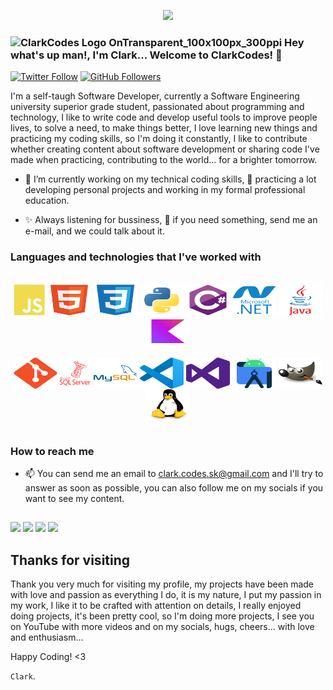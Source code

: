 <p align="center">
  <img src="https://user-images.githubusercontent.com/39943822/236600300-5940f706-6c86-4cae-88e8-2f2fcbe37476.jpg"/>
</p>

### ![ClarkCodes Logo OnTransparent_100x100px_300ppi](https://user-images.githubusercontent.com/39943822/235443512-3ab382e8-888e-4d2d-87ba-1c8f4ef3ec45.png) Hey what's up man!, I'm Clark... Welcome to ClarkCodes! 👋
[![Twitter Follow](https://img.shields.io/twitter/follow/ClarkCodes?style=social)](https://twitter.com/clarkcodes)
[![GitHub Followers](https://img.shields.io/github/followers/ClarkCodes?style=social)](https://github.com/ClarkCodes)

I'm a self-taugh Software Developer, currently a Software Engineering university superior grade student, passionated about programming and technology, I like to write code and develop useful tools to improve people lives, to solve a need, to make things better, I love learning new things and practicing my coding skills, so I'm doing it constantly, I like to contribute whether creating content about software development or sharing code I've made when practicing, contributing to the world... for a brighter tomorrow.

- 🔭 I’m currently working on my technical coding skills, 🌱 practicing a lot developing personal projects and working in my formal professional education.

- ✨ Always listening for bussiness, 💬 if you need something, send me an e-mail, and we could talk about it.

### Languages and technologies that I've worked with
<br>
<div align="center">
  <img align="center" alt="JavaScript-Icon" height="50" src="https://raw.githubusercontent.com/devicons/devicon/master/icons/javascript/javascript-plain.svg">
  <img align="center" alt="HTML-Icon" height="50" width="70" src="https://raw.githubusercontent.com/devicons/devicon/master/icons/html5/html5-original.svg">
  <img align="center" alt="CSS-Icon" height="50" width="70" src="https://raw.githubusercontent.com/devicons/devicon/master/icons/css3/css3-original.svg">  
  <img align="center" alt="Python-Icon" height="50" width="70" src="https://raw.githubusercontent.com/devicons/devicon/master/icons/python/python-original.svg">
  <img align="center" alt="Csharp-Icon" height="50" width="70" src="https://raw.githubusercontent.com/devicons/devicon/master/icons/csharp/csharp-original.svg">
  <img align="center" alt="DotNet-Icon" height="50" width="70" src="https://raw.githubusercontent.com/devicons/devicon/master/icons/dot-net/dot-net-plain-wordmark.svg">  
  <img align="center" alt="Java-Icon" height="50" width="70" src="https://raw.githubusercontent.com/devicons/devicon/master/icons/java/java-original-wordmark.svg">
  <img align="center" alt="Kotlin-Icon" height="50" width="70" src="https://raw.githubusercontent.com/devicons/devicon/master/icons/kotlin/kotlin-original.svg">
</div>
<br>
<div align="center">
  <img align="center" alt="Git-Icon" height="50" width="70" src="https://raw.githubusercontent.com/devicons/devicon/master/icons/git/git-original.svg">
  <img align="center" alt="SQL-Server-Icon" height="50" src="https://raw.githubusercontent.com/devicons/devicon/master/icons/microsoftsqlserver/microsoftsqlserver-plain-wordmark.svg" />
  <img align="center" alt="MySQL-Icon" height="50" width="70" src="https://raw.githubusercontent.com/devicons/devicon/master/icons/mysql/mysql-original-wordmark.svg">
  <img align="center" alt="VSCode-Icon" height="50" width="70" src="https://raw.githubusercontent.com/devicons/devicon/master/icons/vscode/vscode-original.svg">  
  <img align="center" alt="Visual-Studio-Icon" height="50" width="70" src="https://raw.githubusercontent.com/devicons/devicon/master/icons/visualstudio/visualstudio-plain.svg">  
  <img align="center" alt="Android-Studio-Icon" height="50" width="70" src="https://raw.githubusercontent.com/devicons/devicon/master/icons/androidstudio/androidstudio-original.svg">  
  <img align="center" alt="GIMP-Icon" height="50" width="70" src="https://raw.githubusercontent.com/devicons/devicon/master/icons/gimp/gimp-original.svg">
  <img align="center" alt="Linux-Icon" height="50" width="70" src="https://raw.githubusercontent.com/devicons/devicon/master/icons/linux/linux-original.svg">
</div>
<br>

### How to reach me
- 📫 You can send me an email to clark.codes.sk@gmail.com and I'll try to answer as soon as possible, you can also follow me on my socials if you want to see my content.

  ##
 
<div> 
  <a href="https://www.youtube.com/@ClarkCodes?sub_confirmation=1" target="_blank"><img src="https://img.shields.io/badge/YouTube-FF0000?style=for-the-badge&logo=youtube&logoColor=white" target="_blank"></a>
  <a href="https://instagram.com/ClarkCodes" target="_blank"><img src="https://img.shields.io/badge/-Instagram-%23E4405F?style=for-the-badge&logo=instagram&logoColor=white" target="_blank"></a> 
  <a href = "mailto:clark.codes.sk@gmail.com"><img src="https://img.shields.io/badge/-Gmail-%23333?style=for-the-badge&logo=gmail&logoColor=white" target="_blank"></a>
  <a href="https://www.linkedin.com/in/fvelasquezm" target="_blank"><img src="https://img.shields.io/badge/-LinkedIn-%230077B5?style=for-the-badge&logo=linkedin&logoColor=white" target="_blank"></a> 
  
</div>

## Thanks for visiting
Thank you very much for visiting my profile, my projects have been made with love and passion as everything I do, it is my nature, I put my passion in my work, I like it to be crafted with attention on details, I really enjoyed doing projects, it's been pretty cool, so I'm doing more projects, I see you on YouTube with more videos and on my socials, hugs, cheers... with love and enthusiasm... 

Happy Coding! <3 

`Clark`.

<!--
**ClarkCodes/ClarkCodes** is a ✨ _special_ ✨ repository because its `README.md` (this file) appears on your GitHub profile.

Here are some ideas to get you started:
- 🌱 I’m currently learning ...
- 👯 I’m looking to collaborate on ...
- 🤔 I’m looking for help with ...
- 💬 Ask me about ...
- 😄 Pronouns: ...
- ⚡ Fun fact: ...
-->
